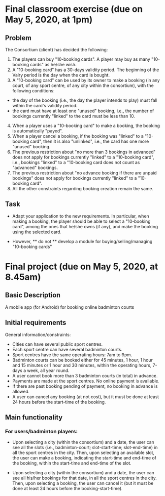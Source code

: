 # Final classroom  exercise (due on May 5,  2020, at 1pm) #
## Problem ##
The Consortium (client) has decided the following:

1. The players can buy "10-booking cards". A player may buy
as many "10-booking cards" as he/she wish.
2. A "10-booking card" has a 30-days validity period. The beginning
of the Valry period is the day when the card is bought.
3. A "10-booking card" can be used by its owner
to make a booking (in any court, of any sport centre, of any city
within the consortium),  with the following conditions:
- the day of the booking (i.e., the day the player intends to play)
must fall within the card's validity period.
- the card must have at least one "unused" booking, i.e., 
the number of bookings currently "linked" to the card must be less than 10. 
4. When a player uses a "10-booking card" to make a
booking, the booking is automatically "payed".
5. When a player cancel a booking, if the booking was "linked" to a 
"10-booking card", then it is also "unlinked", i.e., the card has one more
"unused" booking.
6. The previous restriction about "no more than 3 bookings
in advanced" does not apply for bookings currently 
"linked" to a "10-booking card", i.e., bookings
"linked" to a "10-booking card does not count as "advanced" bookings.
7. The previous restriction about "no advance booking if there are
unpaid bookings" does not apply for bookings currently 
"linked" to a "10-booking card".
8. All the other constraints regarding booking creation
remain the same. 

## Task ## 

- Adapt your application to the new requirements. In
particular, when making a booking, the player should be able to select
a "10-booking card", among the ones that he/she owns (if any), and
make the booking using the selected card.

- However, ** do not ** develop a module for buying/selling/managing
"10-booking cards" 


# Final project (due on May 5, 2020, at 8.45am) #
## Basic Description ##
A mobile app (for Android) for booking online badminton courts

## Initial requirements ##

General information/constraints:
- Cities can have several public sport centres.
- Each sport centre can have several badminton courts.
- Sport centres have the same operating hours: 7am to 9pm.
- Badminton courts can be booked either for 45 minutes, 1 hour, 
1 hour and 15 minutes or 1 hour and 30 minutes, 
within the operating hours, 7-days a week, all year round.      
- A user cannot book more than 3 badminton courts (in total) in advance.
- Payments are made at the sport centres. No online payment is available.
- If there are past booking pending of payment, no booking in advance is allowed.
- A user can cancel any booking (at not cost), 
but it must be done at least 24 hours before the start-time of the booking.

## Main functionality ##

### For users/badminton players: ###
 - Upon selecting a city (within the consortium) and a date, 
 the user can see all the slots (i.e., badminton-court; 
 slot-start-time; slot-end-time) in all the sport centres in the city. 
 Then, upon selecting an available slot, the user can make a booking, 
 indicating the start-time and end-time of the booking, 
 within the start-time and end-time of the slot.
            
 - Upon selecting a city (within the consortium) and a date, 
 the user can see all his/her bookings for that date, in all the sport centres 
 in the city. Then, upon selecting a booking, the user can cancel it 
 (but it must be done at least 24 hours before the booking-start-time).


